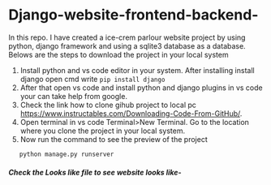 # Django-website-frontend-backend-
In this repo. I have created a ice-crem parlour website project by using python, django framework and using a sqlite3 database as a database.
Belows are the steps to download the project in your local system
1. Install python and vs code editor in your system. After installing install django open cmd write ```` pip install django ````
2. After that open vs code and install python and django plugins in vs code your can take help from google.
3. Check the link how to clone gihub project to local pc https://www.instructables.com/Downloading-Code-From-GitHub/.
4. Open terminal in vs code Terminal>New Terminal. Go to the location where you clone the project in your local system.
5. Now run the command to see the preview of the project
````
   python manage.py runserver
````

##### Check the Looks like file to see website looks like-

